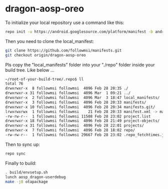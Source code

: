 
dragon-aosp-oreo
===========

To initialize your local repository use a command like this:
````bash
repo init -u https://android.googlesource.com/platform/manifest -b android-8.1.0_r10
````
Then you need to clone the local_manifest:
````bash
git clone https://github.com/followmsi/manifests.git
git checkout origin/dragon-aosp-oreo
````

Pls copy the "local_manifests" folder into your "./repo" folder inside your build tree.
Like below ...

````bash
~/root-of-your-build-tree/.repo$ ll
total 76
drwxrwxr-x  8 followmsi followmsi  4096 Feb 28 20:35 ./
drwxrwxr-x 31 followmsi followmsi  4096 Mar  1 09:21 ../
drwxrwxr-x  2 followmsi followmsi  4096 Mar  3 18:47 local_manifests/
drwxrwxr-x  3 followmsi followmsi  4096 Feb 28 20:33 manifests/
drwxrwxr-x 10 followmsi followmsi  4096 Feb 28 20:34 manifests.git/
lrwxrwxrwx  1 followmsi followmsi    21 Feb 28 20:33 manifest.xml -> manifests/default.xml
-rw-rw-r--  1 followmsi followmsi 11508 Feb 28 23:02 project.list
drwxrwxr-x 18 followmsi followmsi  4096 Feb 28 21:49 project-objects/
drwxrwxr-x 31 followmsi followmsi  4096 Feb 28 22:01 projects/
drwxrwxr-x  7 followmsi followmsi  4096 Feb 28 18:02 repo/
-rw-rw-r--  1 followmsi followmsi 29667 Feb 28 23:02 .repo_fetchtimes.json
````

Then to sync up:
````bash
repo sync
````
Finally to build:
````bash
. build/envsetup.sh
lunch aosp_dragon-userdebug
make -j8 otapackage
````
